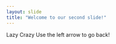 ```yaml
---
layout: slide
title: "Welcome to our second slide!"
---
```

Lazy Crazy
Use the left arrow to go back!
